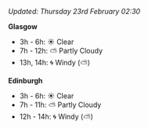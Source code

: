 *Updated: Thursday 23rd February 02:30*

**Glasgow**

* 3h - 6h: :sunny: Clear
* 7h - 12h: :partly_sunny: Partly Cloudy
* 13h, 14h: :cyclone: Windy (:partly_sunny:)

**Edinburgh**

* 3h - 6h: :sunny: Clear
* 7h - 11h: :partly_sunny: Partly Cloudy
* 12h - 14h: :cyclone: Windy (:partly_sunny:)
